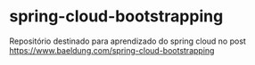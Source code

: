 # spring-cloud-bootstrapping
Repositório destinado para aprendizado do spring cloud no post https://www.baeldung.com/spring-cloud-bootstrapping
